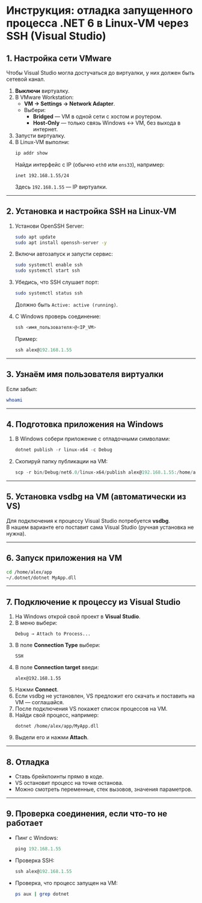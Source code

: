 # Инструкция: отладка запущенного процесса .NET 6 в Linux-VM через SSH (Visual Studio)

## 1. Настройка сети VMware
Чтобы Visual Studio могла достучаться до виртуалки, у них должен быть сетевой канал.

1. **Выключи** виртуалку.
2. В VMware Workstation:
   - **VM → Settings → Network Adapter**.
   - Выбери:
     - **Bridged** — VM в одной сети с хостом и роутером.
     - **Host-Only** — только связь Windows ↔ VM, без выхода в интернет.
3. Запусти виртуалку.
4. В Linux-VM выполни:
   ```bash
   ip addr show
   ```
   Найди интерфейс с IP (обычно `eth0` или `ens33`), например:
   ```
   inet 192.168.1.55/24
   ```
   Здесь `192.168.1.55` — IP виртуалки.

---

## 2. Установка и настройка SSH на Linux-VM
1. Установи OpenSSH Server:
   ```bash
   sudo apt update
   sudo apt install openssh-server -y
   ```
2. Включи автозапуск и запусти сервис:
   ```bash
   sudo systemctl enable ssh
   sudo systemctl start ssh
   ```
3. Убедись, что SSH слушает порт:
   ```bash
   sudo systemctl status ssh
   ```
   Должно быть `Active: active (running)`.

4. С Windows проверь соединение:
   ```powershell
   ssh <имя_пользователя>@<IP_VM>
   ```
   Пример:
   ```powershell
   ssh alex@192.168.1.55
   ```

---

## 3. Узнаём имя пользователя виртуалки
Если забыл:
```bash
whoami
```

---

## 4. Подготовка приложения на Windows
1. В Windows собери приложение с отладочными символами:
   ```powershell
   dotnet publish -r linux-x64 -c Debug
   ```
2. Скопируй папку публикации на VM:
   ```powershell
   scp -r bin/Debug/net6.0/linux-x64/publish alex@192.168.1.55:/home/alex/app
   ```

---

## 5. Установка vsdbg на VM (автоматически из VS)
Для подключения к процессу Visual Studio потребуется **vsdbg**.  
В нашем варианте его поставит сама Visual Studio (ручная установка не нужна).

---

## 6. Запуск приложения на VM
```bash
cd /home/alex/app
~/.dotnet/dotnet MyApp.dll
```

---

## 7. Подключение к процессу из Visual Studio
1. На Windows открой свой проект в **Visual Studio**.
2. В меню выбери:
   ```
   Debug → Attach to Process...
   ```
3. В поле **Connection Type** выбери:
   ```
   SSH
   ```
4. В поле **Connection target** введи:
   ```
   alex@192.168.1.55
   ```
5. Нажми **Connect**.
6. Если vsdbg не установлен, VS предложит его скачать и поставить на VM — соглашайся.
7. После подключения VS покажет список процессов на VM.
8. Найди свой процесс, например:
   ```
   dotnet /home/alex/app/MyApp.dll
   ```
9. Выдели его и нажми **Attach**.

---

## 8. Отладка
- Ставь брейкпоинты прямо в коде.
- VS остановит процесс на точке останова.
- Можно смотреть переменные, стек вызовов, значения параметров.

---

## 9. Проверка соединения, если что-то не работает
- Пинг с Windows:
  ```powershell
  ping 192.168.1.55
  ```
- Проверка SSH:
  ```powershell
  ssh alex@192.168.1.55
  ```
- Проверка, что процесс запущен на VM:
  ```bash
  ps aux | grep dotnet
  ```
